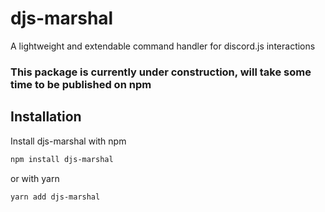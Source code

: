 
# djs-marshal

A lightweight and extendable command handler for discord.js interactions

### This package is currently under construction, will take some time to be published on npm


## Installation

Install djs-marshal with npm

```bash
npm install djs-marshal

```

or with yarn

```bash
yarn add djs-marshal

``` 
